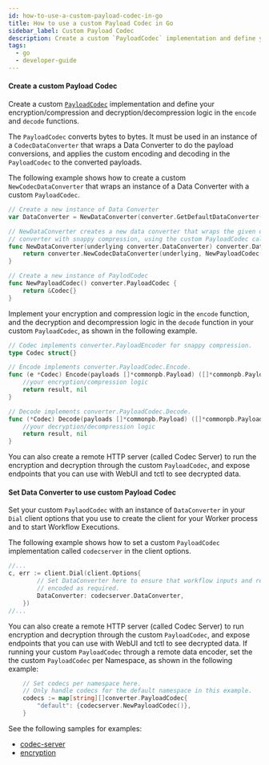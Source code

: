 ```yaml
---
id: how-to-use-a-custom-payload-codec-in-go
title: How to use a custom Payload Codec in Go
sidebar_label: Custom Payload Codec
description: Create a custom `PayloadCodec` implementation and define your encryption/compression and decryption/decompression logic in the `encode` and `decode` functions.`
tags:
  - go
  - developer-guide
---
```


#### Create a custom Payload Codec

Create a custom [`PayloadCodec`](https://pkg.go.dev/go.temporal.io/sdk@v1.20.0/converter#PayloadCodec) implementation and define your encryption/compression and decryption/decompression logic in the `encode` and `decode` functions.

The `PayloadCodec` converts bytes to bytes. It must be used in an instance of a `CodecDataConverter` that wraps a Data Converter to do the payload conversions, and applies the custom encoding and decoding in the `PayloadCodec` to the converted payloads.

The following example shows how to create a custom `NewCodecDataConverter` that wraps an instance of a Data Converter with a custom `PayloadCodec`.

```go
// Create a new instance of Data Converter
var DataConverter = NewDataConverter(converter.GetDefaultDataConverter())

// NewDataConverter creates a new data converter that wraps the given data
// converter with snappy compression, using the custom PayloadCodec called NewPayloadCodec.
func NewDataConverter(underlying converter.DataConverter) converter.DataConverter {
	return converter.NewCodecDataConverter(underlying, NewPayloadCodec())
}

// Create a new instance of PaylodCodec
func NewPayloadCodec() converter.PayloadCodec {
	return &Codec{}
}
```

Implement your encryption and compression logic in the `encode` function, and the decryption and decompression logic in the `decode` function in your custom `PayloadCodec`, as shown in the following example.

```go
// Codec implements converter.PayloadEncoder for snappy compression.
type Codec struct{}

// Encode implements converter.PayloadCodec.Encode.
func (e *Codec) Encode(payloads []*commonpb.Payload) ([]*commonpb.Payload, error) {
	//your encryption/compression logic
	return result, nil
}

// Decode implements converter.PayloadCodec.Decode.
func (*Codec) Decode(payloads []*commonpb.Payload) ([]*commonpb.Payload, error) {
	//your decryption/decompression logic
	return result, nil
}
```

You can also create a remote HTTP server (called Codec Server) to run the encryption and decryption through the custom `PayloadCodec`, and expose endpoints that you can use with WebUI and tctl to see decrypted data.

#### Set Data Converter to use custom Payload Codec

Set your custom `PaylaodCodec` with an instance of `DataConverter` in your `Dial` client options that you use to create the client for your Worker process and to start Workflow Executions.

The following example shows how to set a custom `PayloadCodec` implementation called `codecserver` in the client options.

```go
//...
c, err := client.Dial(client.Options{
		// Set DataConverter here to ensure that workflow inputs and results are
		// encoded as required.
		DataConverter: codecserver.DataConverter,
	})
//...
```

You can also create a remote HTTP server (called Codec Server) to run encryption and decryption through the custom `PayloadCodec`, and expose endpoints that you can use with WebUI and tctl to see decrypted data.
If running your custom `PayloadCodec` through a remote data encoder, set the the custom `PayloadCodec` per Namespace, as shown in the following example:

```go
	// Set codecs per namespace here.
	// Only handle codecs for the default namespace in this example.
	codecs := map[string][]converter.PayloadCodec{
		"default": {codecserver.NewPayloadCodec()},
	}
```

See the following samples for examples:

- [codec-server](https://github.com/temporalio/samples-go/tree/af2614a728e3dd9640f3a3e95873f96a4e56f81a/codec-server)
- [encryption](https://github.com/temporalio/samples-go/tree/af2614a728e3dd9640f3a3e95873f96a4e56f81a/encryption)
